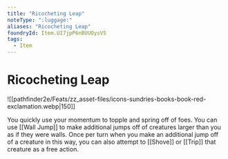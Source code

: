 ```yaml
---
title: "Ricocheting Leap"
noteType: ":luggage:"
aliases: "Ricocheting Leap"
foundryId: Item.UI7jpP6nBUUOysVS
tags:
  - Item
---
```


# Ricocheting Leap
![[pathfinder2e/Feats/zz_asset-files/icons-sundries-books-book-red-exclamation.webp|150]]

You quickly use your momentum to topple and spring off of foes. You can use [[Wall Jump]] to make additional jumps off of creatures larger than you as if they were walls. Once per turn when you make an additional jump off of a creature in this way, you can also attempt to [[Shove]] or [[Trip]] that creature as a free action.
